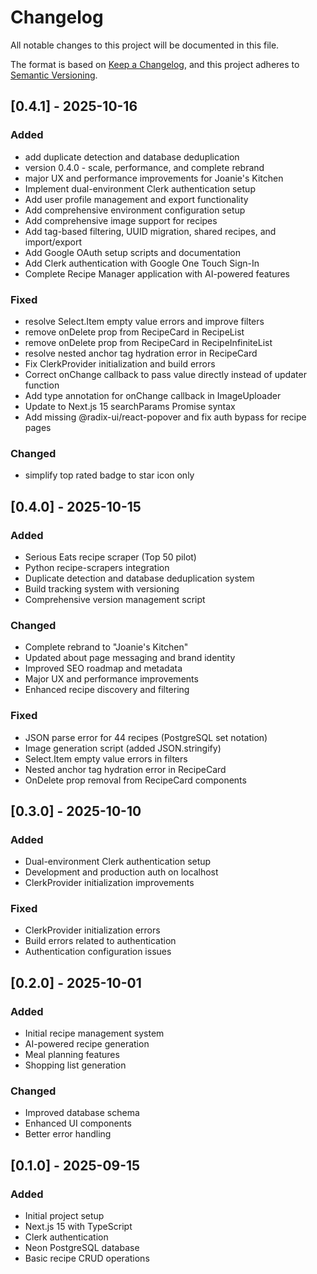 # Changelog

All notable changes to this project will be documented in this file.

The format is based on [Keep a Changelog](https://keepachangelog.com/en/1.0.0/),
and this project adheres to [Semantic Versioning](https://semver.org/spec/v2.0.0.html).

## [0.4.1] - 2025-10-16

### Added

- add duplicate detection and database deduplication
- version 0.4.0 - scale, performance, and complete rebrand
- major UX and performance improvements for Joanie's Kitchen
- Implement dual-environment Clerk authentication setup
- Add user profile management and export functionality
- Add comprehensive environment configuration setup
- Add comprehensive image support for recipes
- Add tag-based filtering, UUID migration, shared recipes, and import/export
- Add Google OAuth setup scripts and documentation
- Add Clerk authentication with Google One Touch Sign-In
- Complete Recipe Manager application with AI-powered features

### Fixed

- resolve Select.Item empty value errors and improve filters
- remove onDelete prop from RecipeCard in RecipeList
- remove onDelete prop from RecipeCard in RecipeInfiniteList
- resolve nested anchor tag hydration error in RecipeCard
- Fix ClerkProvider initialization and build errors
- Correct onChange callback to pass value directly instead of updater function
- Add type annotation for onChange callback in ImageUploader
- Update to Next.js 15 searchParams Promise syntax
- Add missing @radix-ui/react-popover and fix auth bypass for recipe pages

### Changed

- simplify top rated badge to star icon only


## [0.4.0] - 2025-10-15

### Added
- Serious Eats recipe scraper (Top 50 pilot)
- Python recipe-scrapers integration
- Duplicate detection and database deduplication system
- Build tracking system with versioning
- Comprehensive version management script

### Changed
- Complete rebrand to "Joanie's Kitchen"
- Updated about page messaging and brand identity
- Improved SEO roadmap and metadata
- Major UX and performance improvements
- Enhanced recipe discovery and filtering

### Fixed
- JSON parse error for 44 recipes (PostgreSQL set notation)
- Image generation script (added JSON.stringify)
- Select.Item empty value errors in filters
- Nested anchor tag hydration error in RecipeCard
- OnDelete prop removal from RecipeCard components

## [0.3.0] - 2025-10-10

### Added
- Dual-environment Clerk authentication setup
- Development and production auth on localhost
- ClerkProvider initialization improvements

### Fixed
- ClerkProvider initialization errors
- Build errors related to authentication
- Authentication configuration issues

## [0.2.0] - 2025-10-01

### Added
- Initial recipe management system
- AI-powered recipe generation
- Meal planning features
- Shopping list generation

### Changed
- Improved database schema
- Enhanced UI components
- Better error handling

## [0.1.0] - 2025-09-15

### Added
- Initial project setup
- Next.js 15 with TypeScript
- Clerk authentication
- Neon PostgreSQL database
- Basic recipe CRUD operations
